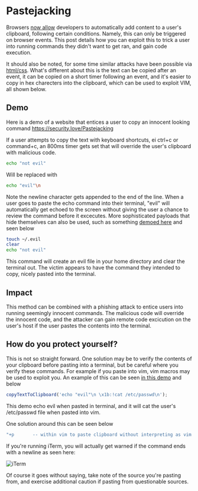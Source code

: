 # Pastejacking

Browsers [now allow](https://developer.mozilla.org/en-US/docs/Web/API/Document/execCommand) developers to automatically add content to a user's clipboard, following certain conditions. Namely, this can only be triggered on browser events. This post details how you can exploit this to trick a user into running commands they didn't want to get ran, and gain code execution.

It should also be noted, for some time similar attacks have been possible via [html/css](https://thejh.net/misc/website-terminal-copy-paste). What's different about this is the text can be copied after an event, it can be copied on a short timer following an event, and it's easier to copy in hex charecters into the clipboard, which can be used to exploit VIM, all shown below.

## Demo

Here is a demo of a website that entices a user to copy an innocent looking command https://security.love/Pastejacking

If a user attempts to copy the text with keyboard shortcuts, ei ctrl+c or command+c, an 800ms timer gets set that will override the user's clipboard with malicious code. 

```bash
echo "not evil"
```

Will be replaced with

```bash
echo "evil"\n
```

Note the newline character gets appended to the end of the line. When a user goes to paste the echo command into their terminal, "evil" will automatically get echoed to the screen without giving the user a chance to review the command before it excecutes. More sophisticated payloads that hide themselves can also be used, such as something [demoed here](https://security.love/Pastejacking/index3.html) and seen below

```bash
touch ~/.evil
clear
echo "not evil"
```

This command will create an evil file in your home directory and clear the terminal out. The victim appears to have the command they intended to copy, nicely pasted into the terminal.


## Impact
This method can be combined with a phishing attack to entice users into running seemingly innocent commands. The malicious code will override the innocent code, and the attacker can gain remote code excicution on the user's host if the user pastes the contents into the terminal.

## How do you protect yourself?
This is not so straight forward. One solution may be to verify the contents of your clipboard before pasting into a terminal, but be careful where you verify these commands. For example if you paste into vim, vim macros may be used to exploit you. An example of this can be seen [in this demo](https://security.love/Pastejacking/index2.html) and below

```javascript
copyTextToClipboard('echo "evil"\n \x1b:!cat /etc/passwd\n');
```

This demo echo evil when pasted in terminal, and it will cat the user's /etc/passwd file when pasted into vim.

One solution around this can be seen below

```bash
"+p       -- within vim to paste clipboard without interpreting as vim command
```

If you're running iTerm, you will actually get warned if the command ends with a newline as seen here:

![iTerm](http://i.imgur.com/W8pweF1.png) 

Of course it goes without saying, take note of the source you're pasting from, and exercise additional caution if pasting from questionable sources.

